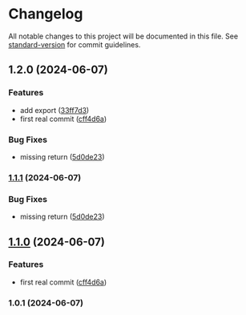 # Changelog

All notable changes to this project will be documented in this file. See [standard-version](https://github.com/conventional-changelog/standard-version) for commit guidelines.

## 1.2.0 (2024-06-07)


### Features

* add export ([33ff7d3](https://github.com/ilopezro/sample-repo/commit/33ff7d3f08fe2ba9d6f903dbb82ea311f7c42081))
* first real commit ([cff4d6a](https://github.com/ilopezro/sample-repo/commit/cff4d6a26d0a9ec20859d5b140c09efbe943fc91))


### Bug Fixes

* missing return ([5d0de23](https://github.com/ilopezro/sample-repo/commit/5d0de2351e2205028a1e503dca5408ffc35bc756))

### [1.1.1](https://github.com/ilopezro/sample-repo/compare/v1.1.0...v1.1.1) (2024-06-07)


### Bug Fixes

* missing return ([5d0de23](https://github.com/ilopezro/sample-repo/commit/5d0de2351e2205028a1e503dca5408ffc35bc756))

## [1.1.0](https://github.com/ilopezro/sample-repo/compare/v1.0.1...v1.1.0) (2024-06-07)


### Features

* first real commit ([cff4d6a](https://github.com/ilopezro/sample-repo/commit/cff4d6a26d0a9ec20859d5b140c09efbe943fc91))

### 1.0.1 (2024-06-07)
